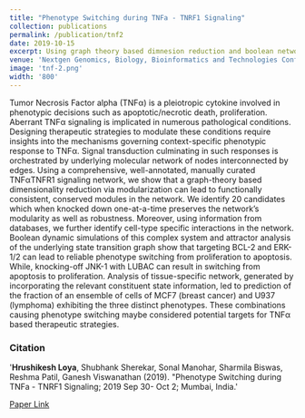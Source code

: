```yaml
---
title: "Phenotype Switching during TNFa - TNRF1 Signaling"
collection: publications
permalink: /publication/tnf2
date: 2019-10-15
excerpt: Using graph theory based dimnesion reduction and boolean networks we identify key targets for phenotype switch in TNFa-TNRF Signaling Pathway
venue: 'Nextgen Genomics, Biology, Bioinformatics and Technologies Conference 2019'
image: 'tnf-2.png'
width: '800'
---
```

Tumor Necrosis Factor alpha (TNFα) is a pleiotropic cytokine
involved in phenotypic decisions such as apoptotic/necrotic death,
proliferation. Aberrant TNFα signaling is implicated in numerous
pathological conditions. Designing therapeutic strategies to
modulate these conditions require insights into the mechanisms
governing context-specific phenotypic response to TNFα. Signal
transduction culminating in such responses is orchestrated by
underlying molecular network of nodes interconnected by edges.
Using a comprehensive, well-annotated, manually curated TNFαTNFR1
signaling network, we show that a graph-theory based
dimensionality reduction via modularization can lead to functionally
consistent, conserved modules in the network. We identify 20
candidates which when knocked down one-at-a-time preserves the
network’s modularity as well as robustness. Moreover, using
information from databases, we further identify cell-type specific
interactions in the network. Boolean dynamic simulations of this
complex system and attractor analysis of the underlying state
transition graph show that targeting BCL-2 and ERK-1/2 can lead to
reliable phenotype switching from proliferation to apoptosis. While,
knocking-off JNK-1 with LUBAC can result in switching from
apoptosis to proliferation. Analysis of tissue-specific network,
generated by incorporating the relevant constituent state
information, led to prediction of the fraction of an ensemble of cells
of MCF7 (breast cancer) and U937 (lymphoma) exhibiting the three
distinct phenotypes. These combinations causing phenotype
switching maybe considered potential targets for TNFα based
therapeutic strategies. 

### Citation
'<b>Hrushikesh Loya</b>, Shubhank Sherekar, Sonal Manohar, Sharmila Biswas, Reshma Patil, Ganesh Viswanathan (2019). &quot;Phenotype Switching during TNFa - TNRF1 Signaling; 2019 Sep 30- Oct 2; Mumbai, India</i>.'

[Paper Link](https://www.sgrfconferences.org/2019/NGBT/program.php)
